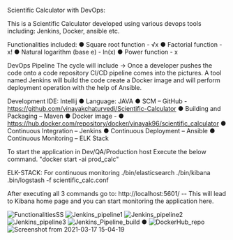 Scientific Calculator with DevOps:

This is a Scientific Calculator developed using various devops tools including:
Jenkins, Docker, ansible etc.

Functionalities included:
● Square root function - √x
● Factorial function - x!
● Natural logarithm (base е) - ln(x)
● Power function - x

DevOps Pipeline
The cycle will include -> Once a developer pushes the code onto a code repository CI/CD
pipeline comes into the pictures. A tool named Jenkins will build the code create a Docker
image and will perform deployment operation with the help of Ansible.

Development IDE: Intellij
● Language: JAVA
● SCM – GitHub - ​ https://github.com/vinayakchaturvedi/Scientific-Calculator
● Building and Packaging – Maven
● Docker image -
● https://hub.docker.com/repository/docker/vinayak96/scientific_calculator
● Continuous Integration – Jenkins
● Continuous Deployment – Ansible
● Continuous Monitoring – ELK Stack

To start the application in Dev/QA/Production host
Execute the below command.
"docker start -ai prod_calc"

ELK-STACK: For continuous monitoring
./bin/elasticsearch
./bin/kibana
.bin/logstash -f scientific_calc.conf

After executing all 3 commands go to: http://localhost:5601/ 
    -- This will lead to Kibana home page and you can start monitoring the application here.

![FunctionalitiesSS](https://user-images.githubusercontent.com/37795773/111468695-dd4c6380-874b-11eb-9ea7-92614f329c99.png)
![Jenkins_pipeline1](https://user-images.githubusercontent.com/37795773/111468699-df162700-874b-11eb-8285-ea55f0943fb5.png)
![Jenkins_pipeline2](https://user-images.githubusercontent.com/37795773/111468707-e0dfea80-874b-11eb-8134-6d319d37c57b.png)
![Jenkins_pipeline3](https://user-images.githubusercontent.com/37795773/111468717-e2a9ae00-874b-11eb-8132-28f90e8a160f.png)
![Jenkins_Pipeline_build](https://user-images.githubusercontent.com/37795773/111468729-e4737180-874b-11eb-8294-e6f7e7e26805.png)
● ![DockerHub_repo](https://user-images.githubusercontent.com/37795773/111468686-db82a000-874b-11eb-9875-312285da2def.png)
![Screenshot from 2021-03-17 15-04-19](https://user-images.githubusercontent.com/37795773/111468756-eb01e900-874b-11eb-814e-648e91441e96.png)
